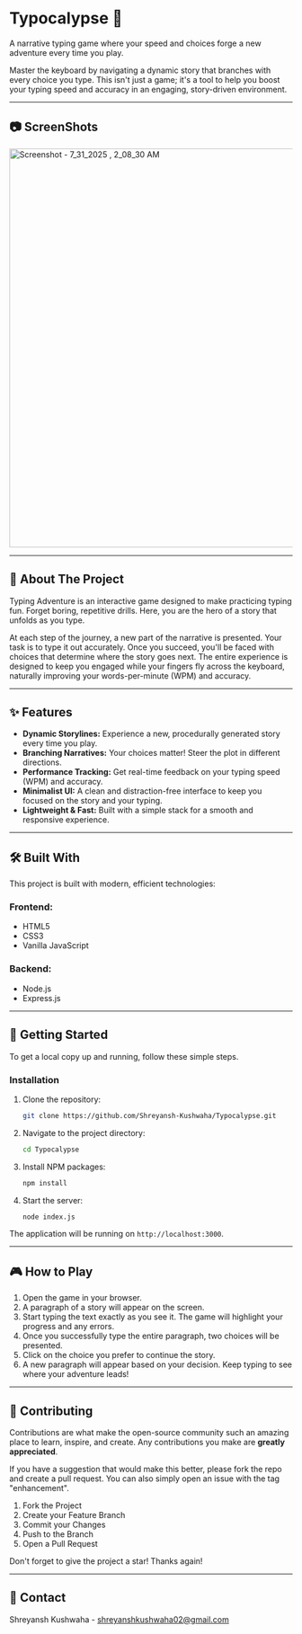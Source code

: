 # Typocalypse 🚀

A narrative typing game where your speed and choices forge a new adventure every time you play.

Master the keyboard by navigating a dynamic story that branches with every choice you type. This isn't just a game; it's a tool to help you boost your typing speed and accuracy in an engaging, story-driven environment.

<div align="center">
  </div>


---

## 📷 ScreenShots

<img width="1348" height="710" alt="Screenshot - 7_31_2025 , 2_08_30 AM" src="https://github.com/user-attachments/assets/9b7a8343-9b10-4ee5-93bb-5010bb52abbd" />

---
## 📖 About The Project

Typing Adventure is an interactive game designed to make practicing typing fun. Forget boring, repetitive drills. Here, you are the hero of a story that unfolds as you type.

At each step of the journey, a new part of the narrative is presented. Your task is to type it out accurately. Once you succeed, you'll be faced with choices that determine where the story goes next. The entire experience is designed to keep you engaged while your fingers fly across the keyboard, naturally improving your words-per-minute (WPM) and accuracy.

---

## ✨ Features

- **Dynamic Storylines:** Experience a new, procedurally generated story every time you play.
- **Branching Narratives:** Your choices matter! Steer the plot in different directions.
- **Performance Tracking:** Get real-time feedback on your typing speed (WPM) and accuracy.
- **Minimalist UI:** A clean and distraction-free interface to keep you focused on the story and your typing.
- **Lightweight & Fast:** Built with a simple stack for a smooth and responsive experience.

---

## 🛠️ Built With

This project is built with modern, efficient technologies:

### Frontend:
* HTML5
* CSS3
* Vanilla JavaScript

### Backend:
* Node.js
* Express.js

---

## 🚀 Getting Started

To get a local copy up and running, follow these simple steps.

### Installation

1.  Clone the repository:
    ```sh
    git clone https://github.com/Shreyansh-Kushwaha/Typocalypse.git
    ```
2.  Navigate to the project directory:
    ```sh
    cd Typocalypse
    ```
3.  Install NPM packages:
    ```sh
    npm install
    ```
4.  Start the server:
    ```sh
    node index.js
    ```

The application will be running on `http://localhost:3000`.

---

## 🎮 How to Play

1.  Open the game in your browser.
2.  A paragraph of a story will appear on the screen.
3.  Start typing the text exactly as you see it. The game will highlight your progress and any errors.
4.  Once you successfully type the entire paragraph, two choices will be presented.
5.  Click on the choice you prefer to continue the story.
6.  A new paragraph will appear based on your decision. Keep typing to see where your adventure leads!

---

## 🤝 Contributing

Contributions are what make the open-source community such an amazing place to learn, inspire, and create. Any contributions you make are **greatly appreciated**.

If you have a suggestion that would make this better, please fork the repo and create a pull request. You can also simply open an issue with the tag "enhancement".

1.  Fork the Project
2.  Create your Feature Branch 
3.  Commit your Changes
4.  Push to the Branch
5.  Open a Pull Request

Don't forget to give the project a star! Thanks again!

---


## 📧 Contact

Shreyansh Kushwaha - shreyanshkushwaha02@gmail.com
